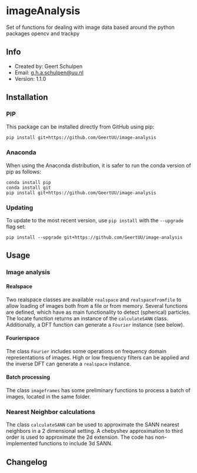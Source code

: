 # imageAnalysis
Set of functions for dealing with image data based around the python packages opencv and trackpy

## Info
- Created by: Geert Schulpen
- Email: g.h.a.schulpen@uu.nl
- Version: 1.1.0


## Installation

### PIP
This package can be installed directly from GitHub using pip:
```
pip install git+https://github.com/GeertUU/image-analysis
```
### Anaconda
When using the Anaconda distribution, it is safer to run the conda version of pip as follows:
```
conda install pip
conda install git
pip install git+https://github.com/GeertUU/image-analysis
```
### Updating
To update to the most recent version, use `pip install` with the `--upgrade` flag set:
```
pip install --upgrade git+https://github.com/GeertUU/image-analysis
```


## Usage
### Image analysis
#### Realspace
Two realspace classes are available `realspace` and `realspacefromfile` to allow loading of images both from a file or from memory. Several functions are defined, which have as main functionality to detect (spherical) particles. The locate function returns an instance of the `calculateSANN` class. Additionally, a DFT function can generate a `Fourier` instance (see below).

#### Fourierspace
The class `Fourier` includes some operations on frequency domain representations of images. High or low frequency filters can be applied and the inverse DFT can generate a `realspace` instance.

#### Batch processing
The class `imageframes` has some preliminary functions to process a batch of images, located in the same folder.

### Nearest Neighbor calculations
The class `calculateSANN` can be used to approximate the SANN nearest neighbors in a 2 dimensional setting. A chebyshev approximation to third order is used to approximate the 2d extension.
The code has non-implemented functions to include 3d SANN.



## Changelog
